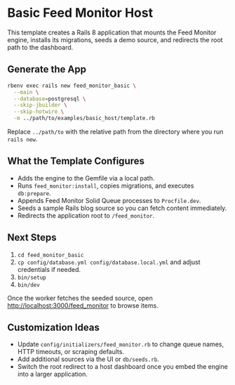 # Basic Feed Monitor Host

This template creates a Rails 8 application that mounts the Feed Monitor engine, installs its migrations, seeds a demo source, and redirects the root path to the dashboard.

## Generate the App

```bash
rbenv exec rails new feed_monitor_basic \
  --main \
  --database=postgresql \
  --skip-jbuilder \
  --skip-hotwire \
  -m ../path/to/examples/basic_host/template.rb
```

Replace `../path/to` with the relative path from the directory where you run `rails new`.

## What the Template Configures

- Adds the engine to the Gemfile via a local path.
- Runs `feed_monitor:install`, copies migrations, and executes `db:prepare`.
- Appends Feed Monitor Solid Queue processes to `Procfile.dev`.
- Seeds a sample Rails blog source so you can fetch content immediately.
- Redirects the application root to `/feed_monitor`.

## Next Steps

1. `cd feed_monitor_basic`
2. `cp config/database.yml config/database.local.yml` and adjust credentials if needed.
3. `bin/setup`
4. `bin/dev`

Once the worker fetches the seeded source, open <http://localhost:3000/feed_monitor> to browse items.

## Customization Ideas

- Update `config/initializers/feed_monitor.rb` to change queue names, HTTP timeouts, or scraping defaults.
- Add additional sources via the UI or `db/seeds.rb`.
- Switch the root redirect to a host dashboard once you embed the engine into a larger application.
